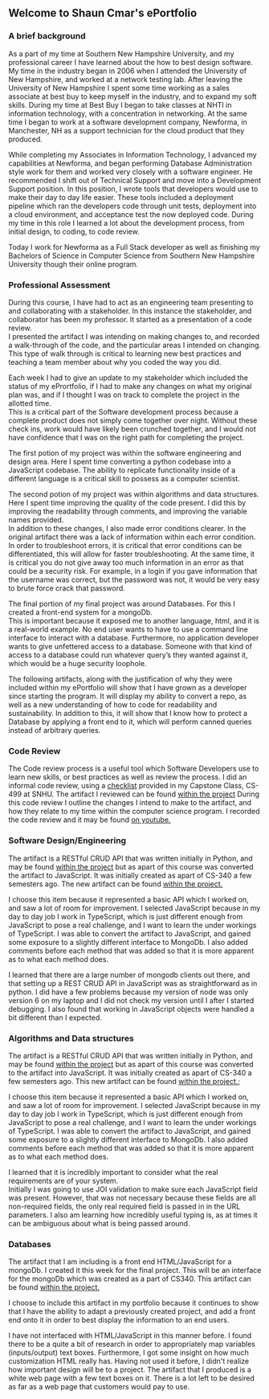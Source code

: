 ## Welcome to Shaun Cmar's ePortfolio

### A brief background
As a part of my time at Southern New Hampshire University, and my professional career I have learned about the how to
best design software.  My time in the industry began in 2006 when I attended the University of New Hampshire, and worked
at a network testing lab.  After leaving the University of New Hampshire I spent some time working as a sales associate
at best buy to keep myself in the industry, and to expand my soft skills.  During my time at Best Buy I began to take
classes at NHTI in information technology, with a concentration in networking.  At the same time I began to work at
a software development company, Newforma, in Manchester, NH as a support technician for the cloud product that they produced.

While completing my Associates in Information Technology, I advanced my capabilities at Newforma, and began performing
Database Administration style work for them and worked very closely with a software engineer.  He recommended I shift out 
of Technical Support and move into a Development Support position.  In this position, I wrote tools that developers would 
use to make their day to day life easier.  These tools included a deployment pipeline which ran the developers code 
through unit tests, deployment into a cloud environment, and acceptance test the now deployed code. During my time in this 
role I learned a lot about the development process, from initial design, to coding, to code review.  

Today I work for Newforma as a Full Stack developer as well as finishing my Bachelors of Science in Computer Science from
Southern New Hampshire University though their online program.

### Professional Assessment

During this course, I have had to act as an engineering team presenting to and collaborating with a stakeholder.  In 
this instance the stakeholder, and collaborator has been my professor.  It started as a presentation of a code review.  
I presented the artifact I was intending on making changes to, and recorded a walk-through of the code, and the 
particular areas I intended on changing.  This type of walk through is critical to learning new best practices and 
teaching a team member about why you coded the way you did.  
	
Each week I had to give an update to my stakeholder which included the status of my ePrortfolio, if I had to make any 
changes on what my original plan was, and if I thought I was on track to complete the project in the allotted time.  
This is a critical part of the Software development process because a complete product does not simply come together 
over night.  Without these check ins, work would have likely been crunched together, and I would not have confidence 
that I was on the right path for completing the project. 
	
The first potion of my project was within the software engineering and design area.  Here I spent time converting a 
python codebase into a JavaScript codebase.  The ability to replicate functionality inside of a different language is a 
critical skill to possess as a computer scientist.   
	
The second potion of my project was within algorithms and data structures.  Here I spent time improving the quality of 
the code present.   I did this by improving the readability through comments, and improving the variable names provided.  
In addition to these changes, I also made error conditions clearer.  In the original artifact there was a lack of 
information within each error condition.  In order to troubleshoot errors, it is critical that error conditions can 
be differentiated, this will allow for faster troubleshooting.  At the same time, it is critical you do not give away 
too much information in an error as that could be a security risk.  For example, in a login if you gave information that 
the username was correct, but the password was not, it would be very easy to brute force crack that password.  
	
The final portion of my final project was around Databases.  For this I created a front-end system for a mongoDb.  
This is important because it exposed me to another language, html, and it is a real-world example.   No end user wants 
to have to use a command line interface to interact with a database.   Furthermore, no application developer wants to 
give unfettered access to a database.  Someone with that kind of access to a database could run whatever query’s they 
wanted against it, which would be a huge security loophole.  
	
The following artifacts, along with the justification of why they were included within my ePortfolio will show that I 
have grown as a developer since starting the program.  It will display my ability to convert a repo, as well as a new 
understanding of how to code for readability and sustainability.  In addition to this, it will show that I know how to 
protect a Database by applying a front end to it, which will perform canned queries instead of arbitrary queries.  


### Code Review
The Code review process is a useful tool which Software Developers use to learn new skills, or best practices as well as 
review the process.  I did an informal code review, using a [checklist](./CodeReview/SNHU_Code_Review_Checklist.pdf) 
provided in my Capstone Class, CS-499 at SNHU.  The artifact I reviewed can be found 
[within the project](./Original%20Artifact/finalProjectPythonFiles.zip)  During this code review I outline the changes 
I intend to make to the artifact, and how they relate to my time within the computer science program.  I recorded the 
code review and it may be found [on youtube.](https://youtu.be/GsANZLlW95w)

### Software Design/Engineering
The artifact is a RESTful CRUD API that was written initially in Python, and may be found 
[within the project](./Original%20Artifact/finalProjectPythonFiles.zip) but as apart of this course was converted the 
artifact to JavaScript.  It was initially created as apart of CS-340 a few semesters ago.  The new artifact can be found
[within the project.](./Software%20Design%20and%20Engineering/mongoDbAccessor.zip)

I choose this item because it represented a basic API which I worked on, and saw a lot of room for improvement.  I 
selected JavaScript because in my day to day job I work in TypeScript, which is just different enough from JavaScript to 
pose a real challenge, and I want to learn the under workings of TypeScript.  I was able to convert the artifact to 
JavaScript, and gained some exposure to a slightly different interface to MongoDb.  I also added comments before each 
method that was added so that it is more apparent as to what each method does. 

I learned that there are a large number of mongodb clients out there, and that setting up a REST CRUD API in JavaScript 
was as straightforward as in python.  I did have a few problems because my version of node was only version 6 on my 
laptop and I did not check my version until I after I started debugging.  I also found that working in JavaScript objects 
were handled a bit different than I expected.  

### Algorithms and Data structures
The artifact is a RESTful CRUD API that was written initially in Python, and may be found 
[within the project](./Original%20Artifact/finalProjectPythonFiles.zip) but as apart of this course was 
converted to the artifact into JavaScript.  It was initially created as apart of CS-340 a few semesters ago. 
This new artifact can be found [within the project.](./Algoritms%20and%20Data%20Structures/mongoDbAccessor.zip);

I choose this item because it represented a basic API which I worked on, and saw a lot of room for improvement.  I 
selected JavaScript because in my day to day job I work in TypeScript, which is just different enough from JavaScript 
to pose a real challenge, and I want to learn the under workings of TypeScript.  I was able to convert the artifact to 
JavaScript, and gained some exposure to a slightly different interface to MongoDb.  I also added comments before each 
method that was added so that it is more apparent as to what each method does. 

I learned that it is incredibly important to consider what the real requirements are of your system.  
Initially I was going to use JOI validation to make sure each JavaScript field was present. However, that was not 
necessary because these fields are all non-required fields, the only real required field is passed in in the URL 
parameters.  I also am learning how incredibly useful typing is, as at times it can be ambiguous about what is being 
passed around.

### Databases 
The artifact that I am including is a front end HTML/JavaScript for a mongoDb.  I created it this week for the final project.
This will be an interface for the mongoDb which was created as a part of CS340. This artifact can be found 
[within the project.](./Databases/frontend.zip)

I choose to include this artifact in my portfolio because it continues to show that I have the ability to adapt a previously 
created project, and add a front end onto it in order to best display the information to an end users.  

I have not interfaced with HTML/JavaScript in this manner before.  I found there to be a quite a bit of research in 
order to appropriately map variables (inputs/output) text boxes.  Furthermore, I got some insight on how much customization
HTML really has.  Having not used it before, I didn't realize how important design will be to a project.   The artifact 
that I produced is a white web page with a few text boxes on it.  There is a lot left to be desired as far as a web page 
that customers would pay to use. 